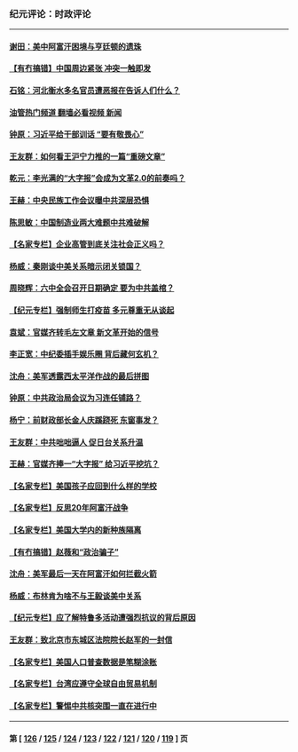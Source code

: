 ### 纪元评论：时政评论
---
#### [谢田：美中阿富汗困境与亨廷顿的遗珠](../../pages/nsc1025/n13206111.md?09030330) 
#### [【有冇搞错】中国周边紧张 冲突一触即发](../../pages/nsc1025/n13203646.md?09030330) 
#### [石铭：河北衡水多名官员遭恶报在告诉人们什么？](../../pages/nsc1025/n13204729.md?09030330) 
#### [油管热门频道 翻墙必看视频 新闻](ok?09030330)
#### [钟原：习近平给干部训话 “要有敬畏心”](../../pages/nsc1025/n13204213.md?09030330) 
#### [王友群：如何看王沪宁力推的一篇“重磅文章”](../../pages/nsc1025/n13203874.md?09030330) 
#### [乾元：李光满的“大字报”会成为文革2.0的前奏吗？](../../pages/nsc1025/n13204063.md?09030330) 
#### [王赫：中央民族工作会议曝中共深层恐惧](../../pages/nsc1025/n13203944.md?09030330) 
#### [陈思敏：中国制造业两大难题中共难破解](../../pages/nsc1025/n13203496.md?09030330) 
#### [【名家专栏】企业高管到底关注社会正义吗？](../../pages/nsc1025/n13202940.md?09030330) 
#### [杨威：秦刚谈中美关系暗示闭关锁国？](../../pages/nsc1025/n13203619.md?09030330) 
#### [周晓辉：六中全会召开日期确定  要为中共盖棺？](../../pages/nsc1025/n13203628.md?09030330) 
#### [【纪元专栏】强制师生打疫苗 多元尊重无从谈起](../../pages/nsc1025/n13203702.md?09030330) 
#### [袁斌：官媒齐转毛左文章 新文革开始的信号](../../pages/nsc1025/n13202207.md?09030330) 
#### [李正宽：中纪委插手娱乐圈 背后藏何玄机？](../../pages/nsc1025/n13202149.md?09030330) 
#### [沈舟：美军透露西太平洋作战的最后拼图](../../pages/nsc1025/n13201563.md?09030330) 
#### [钟原：中共政治局会议为习连任铺路？](../../pages/nsc1025/n13200827.md?09030330) 
#### [杨宁：前财政部长金人庆蹊跷死 东窗事发？](../../pages/nsc1025/n13201091.md?09030330) 
#### [王友群：中共咄咄逼人 促日台关系升温](../../pages/nsc1025/n13201291.md?09030330) 
#### [王赫：官媒齐捧一“大字报” 给习近平挖坑？](../../pages/nsc1025/n13200959.md?09030330) 
#### [【名家专栏】美国孩子应回到什么样的学校](../../pages/nsc1025/n13200215.md?09030330) 
#### [【名家专栏】反思20年阿富汗战争](../../pages/nsc1025/n13200255.md?09030330) 
#### [【名家专栏】美国大学内的新种族隔离](../../pages/nsc1025/n13200252.md?09030330) 
#### [【有冇搞错】赵薇和“政治骗子”](../../pages/nsc1025/n13198427.md?09030330) 
#### [沈舟：美军最后一天在阿富汗如何拦截火箭](../../pages/nsc1025/n13199058.md?09030330) 
#### [杨威：布林肯为啥不与王毅谈美中关系](../../pages/nsc1025/n13198603.md?09030330) 
#### [【纪元专栏】应了解特鲁多活动遭强烈抗议的背后原因](../../pages/nsc1025/n13198504.md?09030330) 
#### [王友群：致北京市东城区法院院长赵军的一封信](../../pages/nsc1025/n13198263.md?09030330) 
#### [【名家专栏】美国人口普查数据是笔糊涂账](../../pages/nsc1025/n13197722.md?09030330) 
#### [【名家专栏】台湾应遵守全球自由贸易机制](../../pages/nsc1025/n13197718.md?09030330) 
#### [【名家专栏】警惕中共核突围一直在进行中](../../pages/nsc1025/n13197704.md?09030330) 

---
#### 第 [ [126](./126.md?09030330) / [125](./125.md?09030330) / [124](./124.md?09030330) / [123](./123.md?09030330) / [122](./122.md?09030330) / [121](./121.md?09030330) / [120](./120.md?09030330) / [119](./119.md?09030330) ] 页
